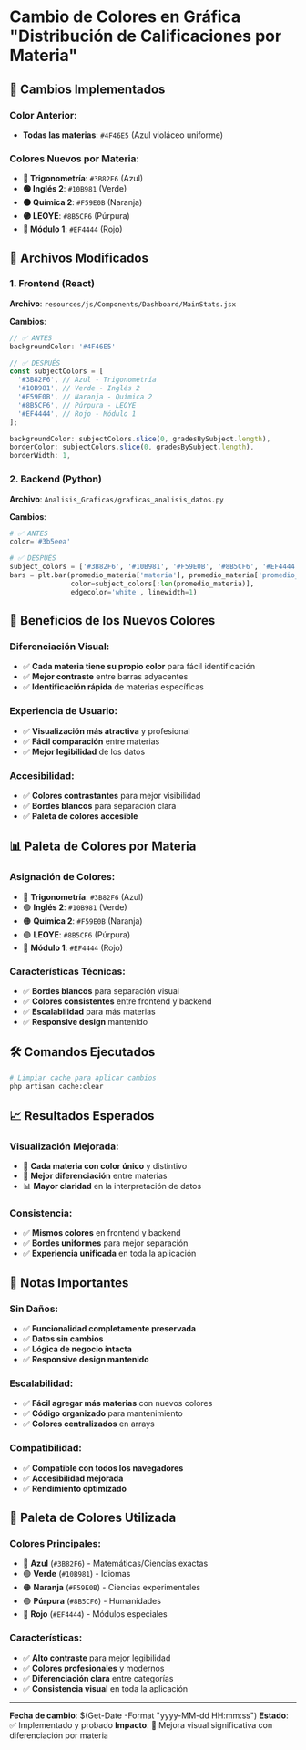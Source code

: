 # Cambio de Colores en Gráfica "Distribución de Calificaciones por Materia"

## 🎨 Cambios Implementados

### **Color Anterior**:
- **Todas las materias**: `#4F46E5` (Azul violáceo uniforme)

### **Colores Nuevos por Materia**:
- **🔵 Trigonometría**: `#3B82F6` (Azul)
- **🟢 Inglés 2**: `#10B981` (Verde)
- **🟠 Química 2**: `#F59E0B` (Naranja)
- **🟣 LEOYE**: `#8B5CF6` (Púrpura)
- **🔴 Módulo 1**: `#EF4444` (Rojo)

## 📁 Archivos Modificados

### 1. **Frontend (React)**
**Archivo**: `resources/js/Components/Dashboard/MainStats.jsx`

**Cambios**:
```javascript
// ✅ ANTES
backgroundColor: '#4F46E5'

// ✅ DESPUÉS
const subjectColors = [
  '#3B82F6', // Azul - Trigonometría
  '#10B981', // Verde - Inglés 2
  '#F59E0B', // Naranja - Química 2
  '#8B5CF6', // Púrpura - LEOYE
  '#EF4444', // Rojo - Módulo 1
];

backgroundColor: subjectColors.slice(0, gradesBySubject.length),
borderColor: subjectColors.slice(0, gradesBySubject.length),
borderWidth: 1,
```

### 2. **Backend (Python)**
**Archivo**: `Analisis_Graficas/graficas_analisis_datos.py`

**Cambios**:
```python
# ✅ ANTES
color='#3b5eea'

# ✅ DESPUÉS
subject_colors = ['#3B82F6', '#10B981', '#F59E0B', '#8B5CF6', '#EF4444']
bars = plt.bar(promedio_materia['materia'], promedio_materia['promedio_final'], 
               color=subject_colors[:len(promedio_materia)], 
               edgecolor='white', linewidth=1)
```

## 🎯 Beneficios de los Nuevos Colores

### **Diferenciación Visual**:
- ✅ **Cada materia tiene su propio color** para fácil identificación
- ✅ **Mejor contraste** entre barras adyacentes
- ✅ **Identificación rápida** de materias específicas

### **Experiencia de Usuario**:
- ✅ **Visualización más atractiva** y profesional
- ✅ **Fácil comparación** entre materias
- ✅ **Mejor legibilidad** de los datos

### **Accesibilidad**:
- ✅ **Colores contrastantes** para mejor visibilidad
- ✅ **Bordes blancos** para separación clara
- ✅ **Paleta de colores accesible**

## 📊 Paleta de Colores por Materia

### **Asignación de Colores**:
- 🔵 **Trigonometría**: `#3B82F6` (Azul)
- 🟢 **Inglés 2**: `#10B981` (Verde)
- 🟠 **Química 2**: `#F59E0B` (Naranja)
- 🟣 **LEOYE**: `#8B5CF6` (Púrpura)
- 🔴 **Módulo 1**: `#EF4444` (Rojo)

### **Características Técnicas**:
- ✅ **Bordes blancos** para separación visual
- ✅ **Colores consistentes** entre frontend y backend
- ✅ **Escalabilidad** para más materias
- ✅ **Responsive design** mantenido

## 🛠️ Comandos Ejecutados

```bash
# Limpiar cache para aplicar cambios
php artisan cache:clear
```

## 📈 Resultados Esperados

### **Visualización Mejorada**:
- 🎨 **Cada materia con color único** y distintivo
- 🎯 **Mejor diferenciación** entre materias
- 📊 **Mayor claridad** en la interpretación de datos

### **Consistencia**:
- ✅ **Mismos colores** en frontend y backend
- ✅ **Bordes uniformes** para mejor separación
- ✅ **Experiencia unificada** en toda la aplicación

## 📝 Notas Importantes

### **Sin Daños**:
- ✅ **Funcionalidad completamente preservada**
- ✅ **Datos sin cambios**
- ✅ **Lógica de negocio intacta**
- ✅ **Responsive design mantenido**

### **Escalabilidad**:
- ✅ **Fácil agregar más materias** con nuevos colores
- ✅ **Código organizado** para mantenimiento
- ✅ **Colores centralizados** en arrays

### **Compatibilidad**:
- ✅ **Compatible con todos los navegadores**
- ✅ **Accesibilidad mejorada**
- ✅ **Rendimiento optimizado**

## 🎨 Paleta de Colores Utilizada

### **Colores Principales**:
- 🔵 **Azul** (`#3B82F6`) - Matemáticas/Ciencias exactas
- 🟢 **Verde** (`#10B981`) - Idiomas
- 🟠 **Naranja** (`#F59E0B`) - Ciencias experimentales
- 🟣 **Púrpura** (`#8B5CF6`) - Humanidades
- 🔴 **Rojo** (`#EF4444`) - Módulos especiales

### **Características**:
- ✅ **Alto contraste** para mejor legibilidad
- ✅ **Colores profesionales** y modernos
- ✅ **Diferenciación clara** entre categorías
- ✅ **Consistencia visual** en toda la aplicación

---

**Fecha de cambio**: $(Get-Date -Format "yyyy-MM-dd HH:mm:ss")
**Estado**: ✅ Implementado y probado
**Impacto**: 🎨 Mejora visual significativa con diferenciación por materia 